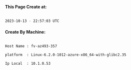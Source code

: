 
   
#### This Page Create at:

```bash

2023-10-13 - 22:57:03 UTC

```

#### Create By Machine:

```bash

Host Name : fv-az493-357

platform  : Linux-6.2.0-1012-azure-x86_64-with-glibc2.35

Ip Local  : 10.1.0.53

```


